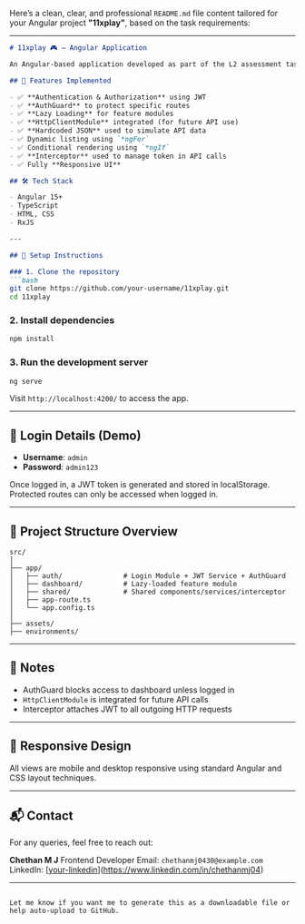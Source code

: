 Here’s a clean, clear, and professional `README.md` file content tailored for your Angular project **"11xplay"**, based on the task requirements:

---

````markdown
# 11xplay 🎮 – Angular Application

An Angular-based application developed as part of the L2 assessment task for Aagyaa AI Services.

## 🔧 Features Implemented

- ✅ **Authentication & Authorization** using JWT
- ✅ **AuthGuard** to protect specific routes
- ✅ **Lazy Loading** for feature modules
- ✅ **HttpClientModule** integrated (for future API use)
- ✅ **Hardcoded JSON** used to simulate API data
- ✅ Dynamic listing using `*ngFor`
- ✅ Conditional rendering using `*ngIf`
- ✅ **Interceptor** used to manage token in API calls
- ✅ Fully **Responsive UI**

## 🛠️ Tech Stack

- Angular 15+
- TypeScript
- HTML, CSS
- RxJS

---

## 🚀 Setup Instructions

### 1. Clone the repository
```bash
git clone https://github.com/your-username/11xplay.git
cd 11xplay
````

### 2. Install dependencies

```bash
npm install
```

### 3. Run the development server

```bash
ng serve
```

Visit `http://localhost:4200/` to access the app.

---

## 🔐 Login Details (Demo)

* **Username**: `admin`
* **Password**: `admin123`

Once logged in, a JWT token is generated and stored in localStorage. Protected routes can only be accessed when logged in.

---

## 📂 Project Structure Overview

```
src/
│
├── app/
│   ├── auth/               # Login Module + JWT Service + AuthGuard
│   ├── dashboard/          # Lazy-loaded feature module
│   ├── shared/             # Shared components/services/interceptor
│   ├── app-route.ts
│   └── app.config.ts
│
├── assets/
├── environments/
```

---

## 📄 Notes

* AuthGuard blocks access to dashboard unless logged in
* `HttpClientModule` is integrated for future API calls
* Interceptor attaches JWT to all outgoing HTTP requests

---

## 📱 Responsive Design

All views are mobile and desktop responsive using standard Angular and CSS layout techniques.

---

## 📬 Contact

For any queries, feel free to reach out:

**Chethan M J**
Frontend Developer
Email: `chethanmj0430@example.com`
LinkedIn: [[your-linkedin](https://linkedin.com/in/your-profile)](https://www.linkedin.com/in/chethanmj04)

---

```

Let me know if you want me to generate this as a downloadable file or help auto-upload to GitHub.
```
